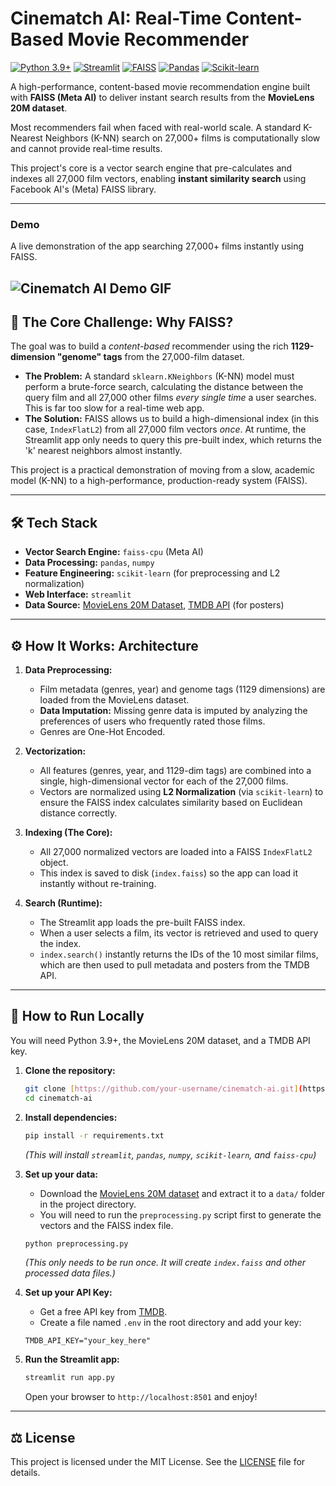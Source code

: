 # Cinematch AI: Real-Time Content-Based Movie Recommender

[![Python 3.9+](https://img.shields.io/badge/Python-3.9+-blue?logo=python)](https://www.python.org/)
[![Streamlit](https://img.shields.io/badge/Streamlit-App-red?logo=streamlit)](https://streamlit.io)
[![FAISS](https://img.shields.io/badge/FAISS-Vector_Search-blue?logo=meta)](https://faiss.ai/)
[![Pandas](https://img.shields.io/badge/Pandas-Data_Processing-blue?logo=pandas)](https://pandas.pydata.org/)
[![Scikit-learn](https://img.shields.io/badge/Scikit--learn-Preprocessing-orange?logo=scikit-learn)](https://scikit-learn.org/)

A high-performance, content-based movie recommendation engine built with **FAISS (Meta AI)** to deliver instant search results from the **MovieLens 20M dataset**.

Most recommenders fail when faced with real-world scale. A standard K-Nearest Neighbors (K-NN) search on 27,000+ films is computationally slow and cannot provide real-time results.

This project's core is a vector search engine that pre-calculates and indexes all 27,000 film vectors, enabling **instant similarity search** using Facebook AI's (Meta) FAISS library.

***

###  Demo

A live demonstration of the app searching 27,000+ films instantly using FAISS.

![Cinematch AI Demo GIF](https://media4.giphy.com/media/v1.Y2lkPTc5MGI3NjExMDYzeXVvZm5vNW5sdzh6aHduanhocGg5YTg0dmo4N2YzMGttNTZ3eSZlcD12MV9pbnRlcm5hbF9naWZfYnlfaWQmY3Q9Zw/gUWUe2qzKE1GTUHc3k/giphy.gif)
---

## 🚀 The Core Challenge: Why FAISS?

The goal was to build a *content-based* recommender using the rich **1129-dimension "genome" tags** from the 27,000-film dataset.

* **The Problem:** A standard `sklearn.KNeighbors` (K-NN) model must perform a brute-force search, calculating the distance between the query film and all 27,000 other films *every single time* a user searches. This is far too slow for a real-time web app.
* **The Solution:** FAISS allows us to build a high-dimensional index (in this case, `IndexFlatL2`) from all 27,000 film vectors *once*. At runtime, the Streamlit app only needs to query this pre-built index, which returns the 'k' nearest neighbors almost instantly.

This project is a practical demonstration of moving from a slow, academic model (K-NN) to a high-performance, production-ready system (FAISS).

---

## 🛠 Tech Stack

* **Vector Search Engine:** `faiss-cpu` (Meta AI)
* **Data Processing:** `pandas`, `numpy`
* **Feature Engineering:** `scikit-learn` (for preprocessing and L2 normalization)
* **Web Interface:** `streamlit`
* **Data Source:** [MovieLens 20M Dataset](https://grouplens.org/datasets/movielens/20m/), [TMDB API](https://www.themoviedb.org/documentation/api) (for posters)

---

## ⚙️ How It Works: Architecture

1.  **Data Preprocessing:**
    * Film metadata (genres, year) and genome tags (1129 dimensions) are loaded from the MovieLens dataset.
    * **Data Imputation:** Missing genre data is imputed by analyzing the preferences of users who frequently rated those films.
    * Genres are One-Hot Encoded.

2.  **Vectorization:**
    * All features (genres, year, and 1129-dim tags) are combined into a single, high-dimensional vector for each of the 27,000 films.
    * Vectors are normalized using **L2 Normalization** (via `scikit-learn`) to ensure the FAISS index calculates similarity based on Euclidean distance correctly.

3.  **Indexing (The Core):**
    * All 27,000 normalized vectors are loaded into a FAISS `IndexFlatL2` object.
    * This index is saved to disk (`index.faiss`) so the app can load it instantly without re-training.

4.  **Search (Runtime):**
    * The Streamlit app loads the pre-built FAISS index.
    * When a user selects a film, its vector is retrieved and used to query the index.
    * `index.search()` instantly returns the IDs of the 10 most similar films, which are then used to pull metadata and posters from the TMDB API.

---

## 🚀 How to Run Locally

You will need Python 3.9+, the MovieLens 20M dataset, and a TMDB API key.

1.  **Clone the repository:**
    ```bash
    git clone [https://github.com/your-username/cinematch-ai.git](https://github.com/your-username/cinematch-ai.git)
    cd cinematch-ai
    ```

2.  **Install dependencies:**
    ```bash
    pip install -r requirements.txt
    ```
    *(This will install `streamlit`, `pandas`, `numpy`, `scikit-learn`, and `faiss-cpu`)*

3.  **Set up your data:**
    * Download the [MovieLens 20M dataset](https://files.grouplens.org/datasets/movielens/ml-20m.zip) and extract it to a `data/` folder in the project directory.
    * You will need to run the `preprocessing.py` script first to generate the vectors and the FAISS index file.
    ```bash
    python preprocessing.py
    ```
    *(This only needs to be run once. It will create `index.faiss` and other processed data files.)*

4.  **Set up your API Key:**
    * Get a free API key from [TMDB](https://www.themoviedb.org/documentation/api).
    * Create a file named `.env` in the root directory and add your key:
    ```
    TMDB_API_KEY="your_key_here"
    ```

5.  **Run the Streamlit app:**
    ```bash
    streamlit run app.py
    ```
    Open your browser to `http://localhost:8501` and enjoy!

---

## ⚖️ License

This project is licensed under the MIT License. See the [LICENSE](LICENSE.md) file for details.